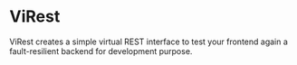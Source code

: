 ViRest
======

ViRest creates a simple virtual REST interface to test your frontend again a fault-resilient backend for development purpose.
